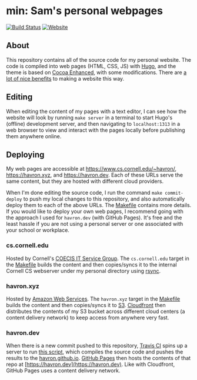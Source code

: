 # min: Sam's personal webpages
[![Build
Status](https://travis-ci.org/havron/min.svg?branch=master)](https://travis-ci.org/havron/min)
[![Website](https://img.shields.io/website-up-down-green-red/http/shields.io.svg)](https://havron.dev)

## About
This repository contains all of the source code for my personal website. The
code is compiled into web pages (HTML, CSS, JS) with
[Hugo](https://gohugo.io/), and the theme is based on [Cocoa
Enhanced](https://github.com/mtn/cocoa-eh-hugo-theme), with some modifications.
There are [a lot of nice
benefits](https://davidwalsh.name/introduction-static-site-generators) to
making a website this way.

## Editing
When editing the content of my pages with a text editor, I can see how the
website will look by running `make server` in a terminal to start Hugo's (offline)
development server, and then navigating to `localhost:1313` in a web browser to
view and interact with the pages locally before publishing them anywhere
online.

## Deploying
My web pages are accessible at <https://www.cs.cornell.edu/~havron/>,
<https://havron.xyz>, and <https://havron.dev>. Each of these URLs
serve the same content, but they are hosted with different
cloud providers.

When I'm done editing the source code, I run the command `make
commit-deploy` to push my local changes to this repository, and also
automatically deploy them to each of the above URLs. The [Makefile](./Makefile)
contains more details. If you would like to deploy your own web pages,
I recommend going with the approach I used for `havron.dev` (with GitHub Pages).
It's free and the least hassle if you are not using a personal server or one 
associated with your school or workplace.

### cs.cornell.edu
Hosted by Cornell's [COECIS IT Service Group](https://it.cornell.edu/coecis).
The `cs.cornell.edu` target in the [Makefile](./Makefile) builds the content
and then copies/syncs it to the internal Cornell CS webserver under my personal
directory using [rsync](https://rsync.samba.org/).

### havron.xyz
Hosted by [Amazon Web Services](https://aws.amazon.com). The `havron.xyz`
target in the [Makefile](./Makefile) builds the content and then copies/syncs
it to [S3](https://aws.amazon.com/s3/).
[Cloudfront](https://aws.amazon.com/cloudfront/) then distributes the contents
of my S3 bucket across different cloud centers (a content delivery network) to
keep access from anywhere very fast.

### havron.dev
When there is a new commit pushed to this repository, [Travis
CI](https://travis-ci.org) spins up a server to run [this
script](/.travis.yml), which compiles the source code and pushes the results to
the [havron.github.io](https://github.com/havron/havron.github.io). [GitHub
Pages](https://pages.github.com/) then hosts the contents of that repo at
[https://havron.dev](https://havron.dev). Like with Cloudfront, GitHub Pages
uses a content delivery network.
